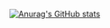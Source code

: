 [![Anurag's GitHub stats](https://github-readme-stats.vercel.app/api?username=guanhuali1018)](https://github.com/anuraghazra/github-readme-stats)
